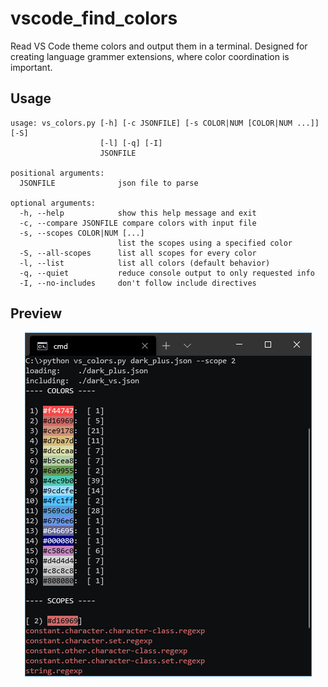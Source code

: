 # vscode\_find\_colors
Read VS Code theme colors and output them in a terminal. Designed for creating language grammer extensions, where color coordination is important.

## Usage

```
usage: vs_colors.py [-h] [-c JSONFILE] [-s COLOR|NUM [COLOR|NUM ...]] [-S]
                    [-l] [-q] [-I]
                    JSONFILE

positional arguments:
  JSONFILE              json file to parse

optional arguments:
  -h, --help            show this help message and exit
  -c, --compare JSONFILE compare colors with input file
  -s, --scopes COLOR|NUM [...]
                        list the scopes using a specified color
  -S, --all-scopes      list all scopes for every color
  -l, --list            list all colors (default behavior)
  -q, --quiet           reduce console output to only requested info
  -I, --no-includes     don't follow include directives
```

## Preview

<p align="center"><img src="./preview.png"></p>
